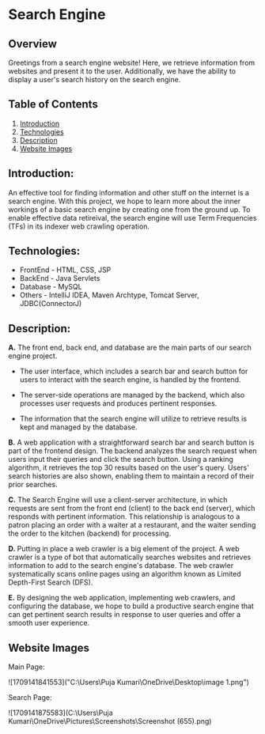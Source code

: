 # Search Engine

## Overview

Greetings from a search engine website! Here, we retrieve information from websites and present it to the user. Additionally, we have the ability to display a user's search history on the search engine.

## Table of Contents

1. [Introduction](#introduction "Introduction")
2. [Technologies](#technologies "Technologies")
3. [Description](#description "Description")
4. [Website Images](#website-images)


## Introduction:

An effective tool for finding information and other stuff on the internet is a search engine. With this project, we hope to learn more about the inner workings of a basic search engine by creating one from the ground up. To enable effective data retireival, the search engine will use Term Frequencies (TFs) in its indexer web crawling operation.

## Technologies:

* FrontEnd - HTML, CSS, JSP
* BackEnd - Java Servlets
* Database - MySQL
* Others - IntelliJ IDEA, Maven Archtype, Tomcat Server, JDBC(ConnectorJ)

## Description:

**A.** The front end, back end, and database are the main parts of our search engine project.

   * The user interface, which includes a search bar and search button for users to interact with the search engine, is handled by the frontend.

   * The server-side operations are managed by the backend, which also processes user requests and produces pertinent responses.

   * The information that the search engine will utilize to retrieve results is kept and managed by the database.

**B.** A web application with a straightforward search bar and search button is part of the frontend design. The backend analyzes the search request when users input their queries and click the search button. Using a ranking algorithm, it retrieves the top 30 results based on the user's query. Users' search histories are also shown, enabling them to maintain a record of their prior searches.

**C.** The Search Engine will use a client-server architecture, in which requests are sent from the front end (client) to the back end (server), which responds with pertinent information. This relationship is analogous to a patron placing an order with a waiter at a restaurant, and the waiter sending the order to the kitchen (backend) for processing.

**D.** Putting in place a web crawler is a big element of the project. A web crawler is a type of bot that automatically searches websites and retrieves information to add to the search engine's database. The web crawler systematically scans online pages using an algorithm known as Limited Depth-First Search (DFS).

**E.** By designing the web application, implementing web crawlers, and configuring the database, we hope to build a productive search engine that can get pertinent search results in response to user queries and offer a smooth user experience.

## Website Images

Main Page:

![1709141841553]("C:\Users\Puja Kumari\OneDrive\Desktop\image 1.png")

Search Page:

![1709141875583](C:\Users\Puja Kumari\OneDrive\Pictures\Screenshots\Screenshot (655).png)


